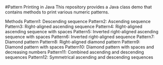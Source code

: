 #Pattern Printing in Java
This repository provides a Java class demo that contains methods to print various numeric patterns.

Methods
Pattern1: Descending sequence
Pattern2: Ascending sequence
Pattern3: Right-aligned ascending sequence
Pattern4: Right-aligned ascending sequence with spaces
Pattern5: Inverted right-aligned ascending sequence with spaces
Pattern6: Inverted right-aligned sequence
Pattern7: Diamond pattern
Pattern8: Right-aligned diamond pattern
Pattern9: Diamond pattern with spaces
Pattern10: Diamond pattern with spaces and decreasing numbers
Pattern11: Combined ascending and descending sequences
Pattern12: Symmetrical ascending and descending sequences
